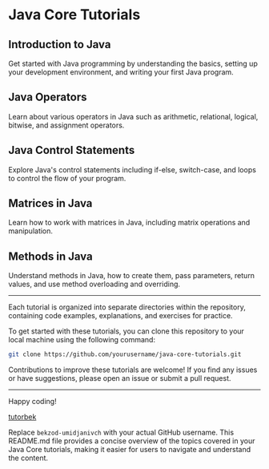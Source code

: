 # Java Core Tutorials

## Introduction to Java

Get started with Java programming by understanding the basics, setting up your development environment, and writing your first Java program.

## Java Operators

Learn about various operators in Java such as arithmetic, relational, logical, bitwise, and assignment operators.

## Java Control Statements

Explore Java's control statements including if-else, switch-case, and loops to control the flow of your program.

## Matrices in Java

Learn how to work with matrices in Java, including matrix operations and manipulation.

## Methods in Java

Understand methods in Java, how to create them, pass parameters, return values, and use method overloading and overriding.

---

Each tutorial is organized into separate directories within the repository, containing code examples, explanations, and exercises for practice.

To get started with these tutorials, you can clone this repository to your local machine using the following command:

```bash
git clone https://github.com/yourusername/java-core-tutorials.git
```

Contributions to improve these tutorials are welcome! If you find any issues or have suggestions, please open an issue or submit a pull request.

---

Happy coding!

[tutorbek](https://github.com/bekzod-umidjanivch)

Replace `bekzod-umidjanivch` with your actual GitHub username. This README.md file provides a concise overview of the topics covered in your Java Core tutorials, making it easier for users to navigate and understand the content.
